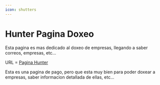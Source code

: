 ```yaml
---
icon: shutters
---
```


# Hunter Pagina Doxeo

Esta pagina es mas dedicado al doxeo de empresas, llegando a saber correos, empresas, etc...

URL = [Pagina Hunter](https://hunter.io)

Esta es una pagina de pago, pero que esta muy bien para poder doxear a empresas, saber informacion detallada de ellas, etc...
